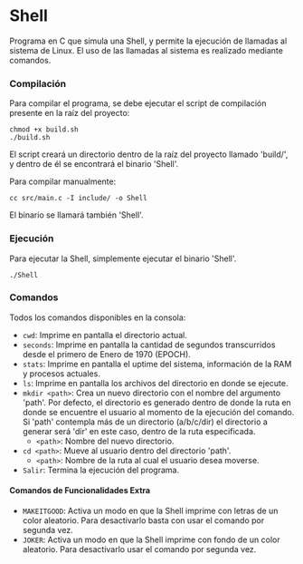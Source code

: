 Shell
===
Programa en C que simula una Shell, y permite la ejecución de llamadas al sistema de Linux. El uso de las llamadas
al sistema es realizado mediante comandos.

### Compilación
Para compilar el programa, se debe ejecutar el script de compilación presente en la raíz del proyecto:
```
chmod +x build.sh
./build.sh
```
El script creará un directorio dentro de la raíz del proyecto llamado 'build/', y dentro de él se encontrará el binario
'Shell'.

Para compilar manualmente:
```
cc src/main.c -I include/ -o Shell
```
El binario se llamará también 'Shell'.

### Ejecución
Para ejecutar la Shell, simplemente ejecutar el binario 'Shell'.

```
./Shell
```

### Comandos
Todos los comandos disponibles en la consola:
  * `cwd`: Imprime en pantalla el directorio actual.
  * `seconds`: Imprime en pantalla la cantidad de segundos transcurridos desde el primero de Enero de 1970 (EPOCH).
  * `stats`: Imprime en pantalla el uptime del sistema, información de la RAM y procesos actuales.
  * `ls`: Imprime en pantalla los archivos del directorio en donde se ejecute.
  * `mkdir <path>`: Crea un nuevo directorio con el nombre del argumento 'path'. Por defecto, el directorio es generado
  dentro de donde la ruta en donde se encuentre el usuario al momento de la ejecución del comando. Si 'path' contempla
  más de un directorio (a/b/c/dir) el directorio a generar será 'dir' en este caso, dentro de la ruta especificada.
    * `<path>`: Nombre del nuevo directorio.
  * `cd <path>`: Mueve al usuario dentro del directorio 'path'.
    * `<path>`: Nombre de la ruta al cual el usuario desea moverse.
  * `Salir`: Termina la ejecución del programa.

#### Comandos de Funcionalidades Extra
  * `MAKEITGOOD`: Activa un modo en que la Shell imprime con letras de un color aleatorio. Para desactivarlo basta con 
  usar el comando por segunda vez.
  * `JOKER`: Activa un modo en que la Shell imprime con fondo de un color aleatorio. Para desactivarlo usar el comando
  por segunda vez.
